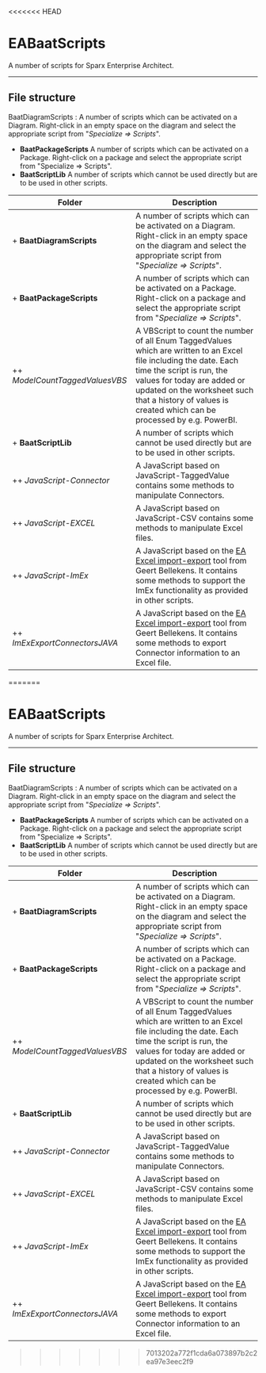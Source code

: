 <<<<<<< HEAD
# EABaatScriptsA number of scripts for Sparx Enterprise Architect.---## File structureBaatDiagramScripts: A number of scripts which can be activated on a Diagram. Right-click in an empty space on the diagram and select the appropriate script from "*Specialize => Scripts*".- **BaatPackageScripts**A number of scripts which can be activated on a Package. Right-click on a package and select the appropriate script from "Specialize => Scripts".- **BaatScriptLib**A number of scripts which cannot be used directly but are to be used in other scripts.| Folder | Description || ----------- | ----------- || + **BaatDiagramScripts** | A number of scripts which can be activated on a Diagram. Right-click in an empty space on the diagram and select the appropriate script from "*Specialize => Scripts*". || + **BaatPackageScripts** | A number of scripts which can be activated on a Package. Right-click on a package and select the appropriate script from "*Specialize => Scripts*". || ++ *ModelCountTaggedValuesVBS* | A VBScript to count the number of all Enum TaggedValues which are written to an Excel file including the date. Each time the script is run, the values for today are added or updated on the worksheet such that a history of values is created which can be processed by e.g. PowerBI. || + **BaatScriptLib** | A number of scripts which cannot be used directly but are to be used in other scripts. || ++ *JavaScript-Connector* | A JavaScript based on JavaScript-TaggedValue contains some methods to manipulate Connectors. || ++ *JavaScript-EXCEL* | A JavaScript based on JavaScript-CSV contains some methods to manipulate Excel files. || ++ *JavaScript-ImEx* | A JavaScript based on the [EA Excel import-export](https://bellekens.com/ea-excel-import-export/) tool from Geert Bellekens. It contains some methods to support the ImEx functionality as provided in other scripts. || ++ *ImExExportConnectorsJAVA* | A JavaScript based on the [EA Excel import-export](https://bellekens.com/ea-excel-import-export/) tool from Geert Bellekens. It contains some methods to export Connector information to an Excel file. |
=======
# EABaatScripts
A number of scripts for Sparx Enterprise Architect.

---

## File structure

BaatDiagramScripts
: A number of scripts which can be activated on a Diagram. Right-click in an empty space on the diagram and select the appropriate script from "*Specialize => Scripts*".

- **BaatPackageScripts**
A number of scripts which can be activated on a Package. Right-click on a package and select the appropriate script from "Specialize => Scripts".
- **BaatScriptLib**
A number of scripts which cannot be used directly but are to be used in other scripts.

| Folder | Description |
| ----------- | ----------- |
| + **BaatDiagramScripts** | A number of scripts which can be activated on a Diagram. Right-click in an empty space on the diagram and select the appropriate script from "*Specialize => Scripts*". |
| + **BaatPackageScripts** | A number of scripts which can be activated on a Package. Right-click on a package and select the appropriate script from "*Specialize => Scripts*". |
| ++ *ModelCountTaggedValuesVBS* | A VBScript to count the number of all Enum TaggedValues which are written to an Excel file including the date. Each time the script is run, the values for today are added or updated on the worksheet such that a history of values is created which can be processed by e.g. PowerBI. |
| + **BaatScriptLib** | A number of scripts which cannot be used directly but are to be used in other scripts. |
| ++ *JavaScript-Connector* | A JavaScript based on JavaScript-TaggedValue contains some methods to manipulate Connectors. |
| ++ *JavaScript-EXCEL* | A JavaScript based on JavaScript-CSV contains some methods to manipulate Excel files. |
| ++ *JavaScript-ImEx* | A JavaScript based on the [EA Excel import-export](https://bellekens.com/ea-excel-import-export/) tool from Geert Bellekens. It contains some methods to support the ImEx functionality as provided in other scripts. |
| ++ *ImExExportConnectorsJAVA* | A JavaScript based on the [EA Excel import-export](https://bellekens.com/ea-excel-import-export/) tool from Geert Bellekens. It contains some methods to export Connector information to an Excel file. |

>>>>>>> 7013202a772f1cda6a073897b2c2ea97e3eec2f9
